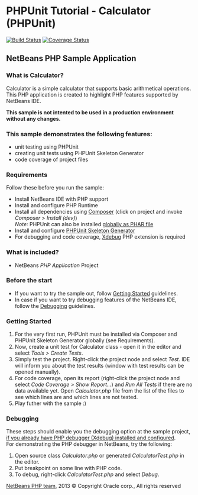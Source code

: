 # PHPUnit Tutorial - Calculator (PHPUnit)

[![Build Status](https://travis-ci.org/zvoanhkietz/phpunit_tutorial.svg?branch=master)](https://travis-ci.org/zvoanhkietz/phpunit_tutorial)
[![Coverage Status](https://img.shields.io/codecov/c/github/zvoanhkietz/phpunit_tutorial.svg?style=flat-square)](https://codecov.io/gh/zvoanhkietz/phpunit_tutorial)

## NetBeans PHP Sample Application

### What is Calculator?

Calculator is a simple calculator that supports basic arithmetical operations. This PHP application is created to highlight PHP features supported by NetBeans IDE.

**This sample is not intented to be used in a production environment without any changes.**

### This sample demonstrates the following features:

*   unit testing using PHPUnit
*   creating unit tests using PHPUnit Skeleton Generator
*   code coverage of project files

### Requirements

Follow these before you run the sample:

*   Install NetBeans IDE with PHP support
*   Install and configure PHP Runtime
*   Install all dependencies using [Composer](https://getcomposer.org/) (click on project and invoke _Composer_ > _Install (dev)_)  
    _Note:_ PHPUnit can also be installed [globally as PHAR file](https://github.com/sebastianbergmann/phpunit/#installation)
*   Install and configure [PHPUnit Skeleton Generator](https://github.com/sebastianbergmann/phpunit-skeleton-generator)
*   For debugging and code coverage, [Xdebug](http://www.xdebug.org/) PHP extension is required

### What is included?

*   NetBeans _PHP Application_ Project

### Before the start

*   If you want to try the sample out, follow [Getting Started](#getting_started) guidelines.
*   In case if you want to try debugging features of the NetBeans IDE, follow the [Debugging](#debugging) guidelines.

### Getting Started

1.  For the very first run, PHPUnit must be installed via Composer and PHPUnit Skeleton Generator globally (see Requirements).
2.  Now, create a unit test for Calculator class - open it in the editor and select _Tools > Create Tests_.
3.  Simply test the project. Right-click the project node and select _Test_. IDE will inform you about the test results (window with test results can be opened manually).
4.  For code coverage, open its report (right-click the project node and select _Code Coverage > Show Report..._) and _Run All Tests_ if there are no data available yet. Open _Calculator.php_ file from the list of the files to see which lines are and which lines are not tested.
5.  Play futher with the sample :)

### Debugging

These steps should enable you the debugging option at the sample project, [if you already have PHP debugger (Xdebug) installed and configured](http://wiki.netbeans.org/HowToConfigureXDebug).  
For demonstrating the PHP debugger in NetBeans, try the following:

1.  Open source class _Calculator.php_ or generated _CalculatorTest.php_ in the editor.
2.  Put breakpoint on some line with PHP code.
3.  To debug, right-click _CalculatorTest.php_ and select _Debug_.

[NetBeans PHP team](https://blogs.oracle.com/netbeansphp/), 2013 © Copyright Oracle corp., All rights reserved
